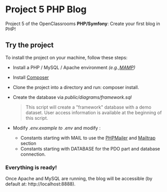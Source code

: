 # Project 5 PHP Blog

Project 5 of the OpenClassrooms **PHP/Symfony**: Create your first blog in PHP!

## Try the project

To install the project on your machine, follow these steps:

- Install a PHP / MySQL / Apache environment *(e.g.,[MAMP](https://www.mamp.info/en/))*
- Install  [Composer](https://getcomposer.org/download/)
- Clone the project into a directory and run: composer install.
- Create the database via *public/diagrams/framework.sql*

  >This script will create a "framework" database with a demo dataset. User access information is available at the beginning of this script.

- Modify  *.env.example to .env* and modify :
    - Constants starting with MAIL to use the [PHPMailer](https://github.com/PHPMailer/PHPMailer) and [Mailtrap](https://mailtrap.io/) section
    - Constants starting with DATABASE for the PDO part and database connection.


### Everything is ready!
Once Apache and MySQL are running, the blog will be accessible (by default at: http://localhost:8888).
 